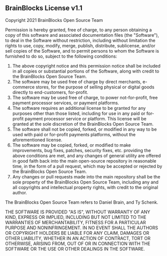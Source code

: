 BrainBlocks License v1.1
------------------------

Copyright 2021 BrainBlocks Open Source Team

Permission is hereby granted, free of charge, to any person obtaining a copy of this software and associated documentation files (the "Software"), to deal in the Software without restriction, including without limitation the rights to use, copy, modify, merge, publish, distribute, sublicense, and/or sell copies of the Software, and to permit persons to whom the Software is furnished to do so, subject to the following conditions:

1. The above copyright notice and this permission notice shall be included in all copies or substantial portions of the Software, along with credit to the BrainBlocks Open Source Team.
2. The software may be used free of charge by direct merchants, e-commerce stores, for the purpose of selling physical or digital goods directly to end-customers, for-profit.
3. The software may be used free of charge, to power not-for-profit, free payment processor services, or payment platforms.
4. The software requires an additional license to be granted for any purposes other than those listed, including for use in any paid or for-profit payment processor service or platform. This license will be granted at the sole discretion of the BrainBlocks Open Source Team.
5. The software shall not be copied, forked, or modified in any way to be used with paid or for-profit payments platforms, without the aforementioned license.
6. The software may be copied, forked, or modified to make improvements, bug fixes, patches, security fixes, etc. providing the above conditions are met, and any changes of general utility are offered in good faith back into the main open-source repository in reasonable time, in the form of a pull request, which may be accepted or rejected by the BrainBlocks Open Source Team.
7. Any changes or pull requests made into the main repository shall be the sole property of the BrainBlocks Open Source Team, including any and all copyrights and intellectual property rights, with credit to the original author.

The BrainBlocks Open Source Team refers to Daniel Brain, and Ty Schenk.

THE SOFTWARE IS PROVIDED "AS IS", WITHOUT WARRANTY OF ANY KIND, EXPRESS OR IMPLIED, INCLUDING BUT NOT LIMITED TO THE WARRANTIES OF MERCHANTABILITY, FITNESS FOR A PARTICULAR PURPOSE AND NONINFRINGEMENT. IN NO EVENT SHALL THE AUTHORS OR COPYRIGHT HOLDERS BE LIABLE FOR ANY CLAIM, DAMAGES OR OTHER LIABILITY, WHETHER IN AN ACTION OF CONTRACT, TORT OR OTHERWISE, ARISING FROM, OUT OF OR IN CONNECTION WITH THE SOFTWARE OR THE USE OR OTHER DEALINGS IN THE SOFTWARE.

